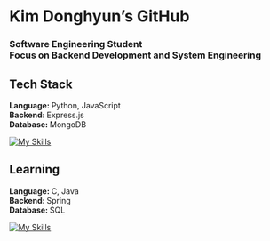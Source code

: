<h1 align="left">Kim Donghyun’s GitHub</h1>

<h3 align="left">Software Engineering Student<br/> Focus on Backend Development and System Engineering</h3>

<h2 align="left">Tech Stack</h2>

<p align="left">
  <strong>Language: </strong>Python, JavaScript<br/>
  <strong>Backend: </strong>Express.js<br/>
  <strong>Database: </strong>MongoDB<br/>
</p>

<a href="https://skillicons.dev"><img src="https://skillicons.dev/icons?i=python,javascript,expressjs,mongodb&theme=dark&perline=15" alt="My Skills" /></a>

<h2 align="left">Learning</h2>

<p align="left">
  <strong>Language: </strong>C, Java<br/>
  <strong>Backend: </strong>Spring<br/>
  <strong>Database: </strong>SQL<br/>
</p>

<a href="https://skillicons.dev"><img src="https://skillicons.dev/icons?i=c,java,spring&theme=dark&perline=15" alt="My Skills" /></a>
